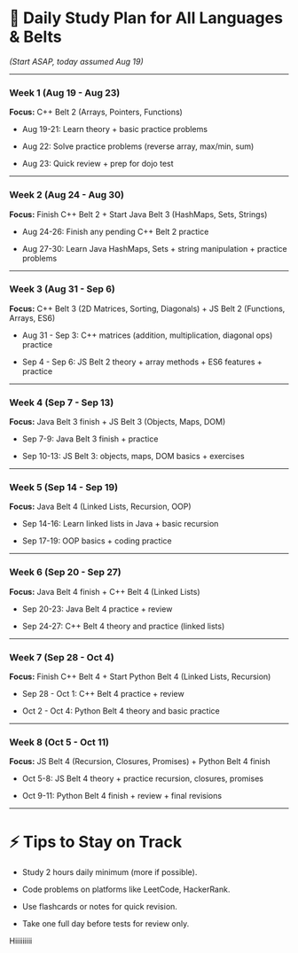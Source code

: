# 📅 **Daily Study Plan for All Languages & Belts**

_(Start ASAP, today assumed Aug 19)_

---

### Week 1 (Aug 19 - Aug 23)

**Focus:** C++ Belt 2 (Arrays, Pointers, Functions)

- Aug 19-21: Learn theory + basic practice problems
    
- Aug 22: Solve practice problems (reverse array, max/min, sum)
    
- Aug 23: Quick review + prep for dojo test
    

---

### Week 2 (Aug 24 - Aug 30)

**Focus:** Finish C++ Belt 2 + Start Java Belt 3 (HashMaps, Sets, Strings)

- Aug 24-26: Finish any pending C++ Belt 2 practice
    
- Aug 27-30: Learn Java HashMaps, Sets + string manipulation + practice problems
    

---

### Week 3 (Aug 31 - Sep 6)

**Focus:** C++ Belt 3 (2D Matrices, Sorting, Diagonals) + JS Belt 2 (Functions, Arrays, ES6)

- Aug 31 - Sep 3: C++ matrices (addition, multiplication, diagonal ops) practice
    
- Sep 4 - Sep 6: JS Belt 2 theory + array methods + ES6 features + practice
    

---

### Week 4 (Sep 7 - Sep 13)

**Focus:** Java Belt 3 finish + JS Belt 3 (Objects, Maps, DOM)

- Sep 7-9: Java Belt 3 finish + practice
    
- Sep 10-13: JS Belt 3: objects, maps, DOM basics + exercises
    

---

### Week 5 (Sep 14 - Sep 19)

**Focus:** Java Belt 4 (Linked Lists, Recursion, OOP)

- Sep 14-16: Learn linked lists in Java + basic recursion
    
- Sep 17-19: OOP basics + coding practice
    

---

### Week 6 (Sep 20 - Sep 27)

**Focus:** Java Belt 4 finish + C++ Belt 4 (Linked Lists)

- Sep 20-23: Java Belt 4 practice + review
    
- Sep 24-27: C++ Belt 4 theory and practice (linked lists)
    

---

### Week 7 (Sep 28 - Oct 4)

**Focus:** Finish C++ Belt 4 + Start Python Belt 4 (Linked Lists, Recursion)

- Sep 28 - Oct 1: C++ Belt 4 practice + review
    
- Oct 2 - Oct 4: Python Belt 4 theory and basic practice
    

---

### Week 8 (Oct 5 - Oct 11)

**Focus:** JS Belt 4 (Recursion, Closures, Promises) + Python Belt 4 finish

- Oct 5-8: JS Belt 4 theory + practice recursion, closures, promises
    
- Oct 9-11: Python Belt 4 finish + review + final revisions
    

---

# ⚡ **Tips to Stay on Track**

- Study 2 hours daily minimum (more if possible).
    
- Code problems on platforms like LeetCode, HackerRank.
    
- Use flashcards or notes for quick revision.
    
- Take one full day before tests for review only.

Hiiiiiiiii